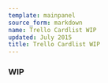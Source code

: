 ```yaml
---
template: mainpanel
source_form: markdown
name: Trello Cardlist WIP
updated: July 2015
title: Trello Cardlist WIP
---
```

### WIP

